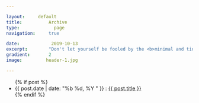 ```yaml
---

layout:		default
title:  		Archive
type:			  page
navigation: 	true

date:   		 2019-10-13
excerpt: 		"Don't let yourself be fooled by the <b>minimal and tidy overall appearance</b> of this theme — <i>you might be surprised what's included</i>."
gradient: 		2
image: 		   header-1.jpg

---
```


<ul>
 {% if post %}
  <li class="list-group-item">
   <span class="text-muted">{{ post.date | date: "%b %d, %Y " }}</span> :
   <a href="{{ post.url }}">{{ post.title }}</a>
  </li>
 {% endif %}
</ul>
